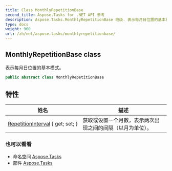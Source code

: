 ```yaml
---
title: Class MonthlyRepetitionBase
second_title: Aspose.Tasks for .NET API 参考
description: Aspose.Tasks.MonthlyRepetitionBase 班级. 表示每月日位置的基本模式
type: docs
weight: 960
url: /zh/net/aspose.tasks/monthlyrepetitionbase/
---
```

## MonthlyRepetitionBase class

表示每月日位置的基本模式。

```csharp
public abstract class MonthlyRepetitionBase
```

## 特性

| 姓名 | 描述 |
| --- | --- |
| [RepetitionInterval](../../aspose.tasks/monthlyrepetitionbase/repetitioninterval/) { get; set; } | 获取或设置一个月数，表示两次出现之间的间隔（以月为单位）。 |

### 也可以看看

* 命名空间 [Aspose.Tasks](../../aspose.tasks/)
* 部件 [Aspose.Tasks](../../)


